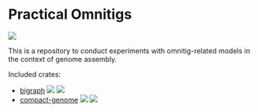 # Practical Omnitigs

![](https://github.com/algbio/practical-omnitigs/workflows/Tests%20%26%20Lints/badge.svg?branch=master)

This is a repository to conduct experiments with omnitig-related models in the context of genome assembly.

Included crates:
 * [bigraph](https://github.com/algbio/practical-omnitigs/tree/master/bigraph) [![](http://meritbadge.herokuapp.com/bigraph)](https://crates.io/crates/bigraph) [![](https://docs.rs/bigraph/badge.svg)](https://docs.rs/bigraph)
 * [compact-genome](https://github.com/algbio/practical-omnitigs/tree/master/compact-genome) [![](http://meritbadge.herokuapp.com/compact-genome)](https://crates.io/crates/compact-genome) [![](https://docs.rs/compact-genome/badge.svg)](https://docs.rs/compact-genome)
